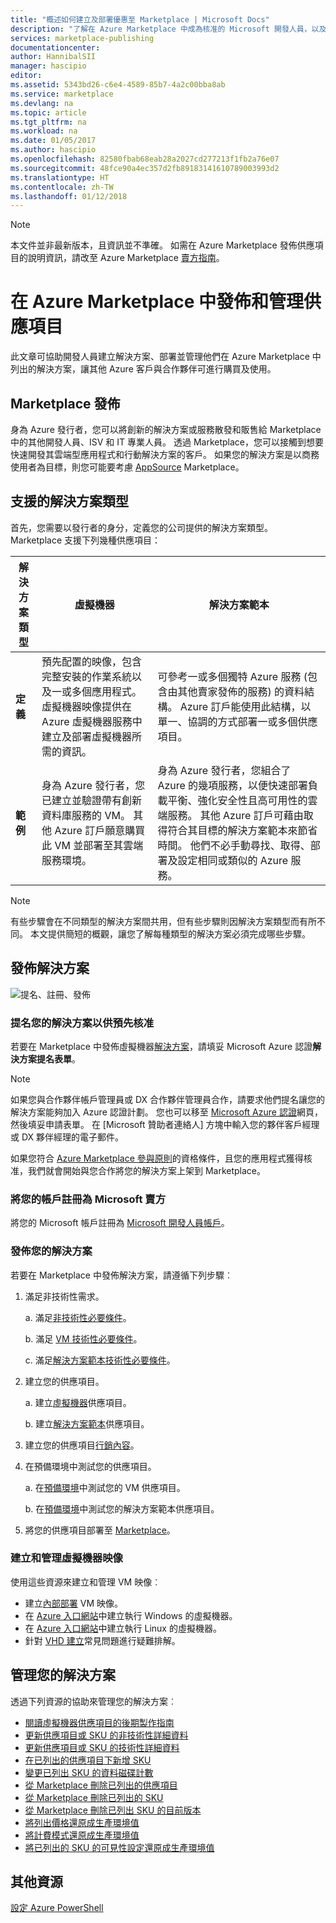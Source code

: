 ```yaml
---
title: "概述如何建立及部署優惠至 Marketplace | Microsoft Docs"
description: "了解在 Azure Marketplace 中成為核准的 Microsoft 開發人員，以及建立及部署虛擬機器映像、範本、資料服務或開發人員服務所需的步驟"
services: marketplace-publishing
documentationcenter: 
author: HannibalSII
manager: hascipio
editor: 
ms.assetid: 5343bd26-c6e4-4589-85b7-4a2c00bba8ab
ms.service: marketplace
ms.devlang: na
ms.topic: article
ms.tgt_pltfrm: na
ms.workload: na
ms.date: 01/05/2017
ms.author: hascipio
ms.openlocfilehash: 82580fbab68eab28a2027cd277213f1fb2a76e07
ms.sourcegitcommit: 48fce90a4ec357d2fb89183141610789003993d2
ms.translationtype: HT
ms.contentlocale: zh-TW
ms.lasthandoff: 01/12/2018
---
```

> [!NOTE]
> 本文件並非最新版本，且資訊並不準確。 如需在 Azure Marketplace 發佈供應項目的說明資訊，請改至 Azure Marketplace [賣方指南](https://docs.microsoft.com/azure/marketplace/seller-guide/cloud-partner-portal-seller-guide)。

# <a name="publish-and-manage-an-offer-in-the-azure-marketplace"></a>在 Azure Marketplace 中發佈和管理供應項目
此文章可協助開發人員建立解決方案、部署並管理他們在 Azure Marketplace 中列出的解決方案，讓其他 Azure 客戶與合作夥伴可進行購買及使用。

## <a name="marketplace-publishing"></a>Marketplace 發佈
身為 Azure 發行者，您可以將創新的解決方案或服務散發和販售給 Marketplace 中的其他開發人員、ISV 和 IT 專業人員。 透過 Marketplace，您可以接觸到想要快速開發其雲端型應用程式和行動解決方案的客戶。 如果您的解決方案是以商務使用者為目標，則您可能要考慮 [AppSource](http://appsource.microsoft.com) Marketplace。


## <a name="supported-types-of-solutions"></a>支援的解決方案類型
首先，您需要以發行者的身分，定義您的公司提供的解決方案類型。 Marketplace 支援下列幾種供應項目：

|解決方案類型|虛擬機器|解決方案範本|
|---|---|---|
|**定義**|預先配置的映像，包含完整安裝的作業系統以及一或多個應用程式。 虛擬機器映像提供在 Azure 虛擬機器服務中建立及部署虛擬機器所需的資訊。|可參考一或多個獨特 Azure 服務 (包含由其他賣家發佈的服務) 的資料結構。 Azure 訂戶能使用此結構，以單一、協調的方式部署一或多個供應項目。|
|**範例**|身為 Azure 發行者，您已建立並驗證帶有創新資料庫服務的 VM。 其他 Azure 訂戶願意購買此 VM 並部署至其雲端服務環境。|身為 Azure 發行者，您組合了 Azure 的幾項服務，以便快速部署負載平衡、強化安全性且高可用性的雲端服務。 其他 Azure 訂戶可藉由取得符合其目標的解決方案範本來節省時間。 他們不必手動尋找、取得、部署及設定相同或類似的 Azure 服務。|

> [!NOTE]
> 有些步驟會在不同類型的解決方案間共用，但有些步驟則因解決方案類型而有所不同。 本文提供簡短的概觀，讓您了解每種類型的解決方案必須完成哪些步驟。

## <a name="publish-a-solution"></a>發佈解決方案
![提名、註冊、發佈](media/marketplace-publishing-getting-started/img01.png)

### <a name="nominate-your-solution-for-pre-approval"></a>提名您的解決方案以供預先核准
若要在 Marketplace 中發佈虛擬機器[解決方案](https://createopportunity.azurewebsites.net)，請填妥 Microsoft Azure 認證**解決方案提名表單**。

>[!NOTE]
> 如果您與合作夥伴帳戶管理員或 DX 合作夥伴管理員合作，請要求他們提名讓您的解決方案能夠加入 Azure 認證計劃。 您也可以移至 [Microsoft Azure 認證](http://createopportunity.azurewebsites.net)網頁，然後填妥申請表單。 在 [Microsoft 贊助者連絡人] 方塊中輸入您的夥伴客戶經理或 DX 夥伴經理的電子郵件。

如果您符合 [Azure Marketplace 參與原則](http://go.microsoft.com/fwlink/?LinkID=526833)的資格條件，且您的應用程式獲得核准，我們就會開始與您合作將您的解決方案上架到 Marketplace。

### <a name="register-your-account-as-a-microsoft-seller"></a>將您的帳戶註冊為 Microsoft 賣方
將您的 Microsoft 帳戶註冊為 [Microsoft 開發人員帳戶](marketplace-publishing-accounts-creation-registration.md)。

### <a name="publish-your-solution"></a>發佈您的解決方案
若要在 Marketplace 中發佈解決方案，請遵循下列步驟︰
1. 滿足非技術性需求。

    a. 滿足[非技術性必要條件](marketplace-publishing-pre-requisites.md)。

    b. 滿足 [VM 技術性必要條件](marketplace-publishing-vm-image-creation-prerequisites.md)。

    c. 滿足[解決方案範本技術性必要條件](marketplace-publishing-solution-template-creation-prerequisites.md)。

2. 建立您的供應項目。

    a. 建立[虛擬機器](marketplace-publishing-vm-image-creation.md)供應項目。

    b. 建立[解決方案範本](marketplace-publishing-solution-template-creation.md)供應項目。

3. 建立您的供應項目[行銷內容](marketplace-publishing-push-to-staging.md)。

4. 在預備環境中測試您的供應項目。

    a. 在[預備環境](marketplace-publishing-vm-image-test-in-staging.md)中測試您的 VM 供應項目。

    b. 在[預備環境](marketplace-publishing-solution-template-test-in-staging.md)中測試您的解決方案範本供應項目。

5. 將您的供應項目部署至 [Marketplace](marketplace-publishing-push-to-production.md)。


### <a name="create-and-manage-a-virtual-machine-image"></a>建立和管理虛擬機器映像
使用這些資源來建立和管理 VM 映像︰
* 建立[內部部署](marketplace-publishing-vm-image-creation-on-premise.md) VM 映像。
* 在 [Azure 入口網站](../virtual-machines/virtual-machines-windows-hero-tutorial.md?toc=%2fazure%2fvirtual-machines%2fwindows%2ftoc.json)中建立執行 Windows 的虛擬機器。
* 在 [Azure 入口網站](../virtual-machines/linux/quick-create-portal.md?toc=%2fazure%2fvirtual-machines%2flinux%2ftoc.json)中建立執行 Linux 的虛擬機器。
* 針對 [VHD 建立](marketplace-publishing-vm-image-creation-troubleshooting.md)常見問題進行疑難排解。

## <a name="manage-your-solution"></a>管理您的解決方案
透過下列資源的協助來管理您的解決方案︰
* [閱讀虛擬機器供應項目的後期製作指南](marketplace-publishing-vm-image-post-publishing.md)
* [更新供應項目或 SKU 的非技術性詳細資料](marketplace-publishing-vm-image-post-publishing.md#update-the-nontechnical-details-of-an-offer-or-a-sku)
* [更新供應項目或 SKU 的技術性詳細資料](marketplace-publishing-vm-image-post-publishing.md#update-the-technical-details-of-a-sku)
* [在已列出的供應項目下新增 SKU](marketplace-publishing-vm-image-post-publishing.md#add-a-new-sku-under-a-listed-offer)
* [變更已列出 SKU 的資料磁碟計數](marketplace-publishing-vm-image-post-publishing.md#change-the-data-disk-count-for-a-listed-sku)
* [從 Marketplace 刪除已列出的供應項目](marketplace-publishing-vm-image-post-publishing.md)
* [從 Marketplace 刪除已列出的 SKU](marketplace-publishing-vm-image-post-publishing.md#delete-a-listed-sku-from-the-marketplace)
* [從 Marketplace 刪除已列出 SKU 的目前版本](marketplace-publishing-vm-image-post-publishing.md#delete-the-current-version-of-a-listed-sku-from-the-marketplace)
* [將列出價格還原成生產環境值](marketplace-publishing-vm-image-post-publishing.md#revert-the-listing-price-to-production-values)
* [將計費模式還原成生產環境值](marketplace-publishing-vm-image-post-publishing.md#revert-the-billing-model-to-production-values)
* [將已列出的 SKU 的可見性設定還原成生產環境值](marketplace-publishing-vm-image-post-publishing.md#revert-the-visibility-setting-of-a-listed-sku-to-the-production-value)

## <a name="additional-resources"></a>其他資源
[設定 Azure PowerShell](marketplace-publishing-powershell-setup.md)
